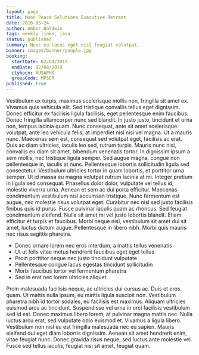 ```yaml
---
layout: page
title: Moon Peace Solutions Executive Retreat
date: 2016-05-24
author: Amber Baldwin
tags: weekly links, java
status: published
summary: Nunc eu lacus eget nisl feugiat volutpat.
banner: images/banner/people.jpg
booking:
  startDate: 02/04/2019
  endDate: 02/08/2019
  ctyhocn: AUSAPHX
  groupCode: MPSER
published: true
---
```

Vestibulum ex turpis, maximus scelerisque mollis non, fringilla sit amet ex. Vivamus quis vehicula elit. Sed tristique convallis tellus eget dignissim. Donec efficitur ex facilisis ligula facilisis, eget pellentesque enim faucibus. Donec fringilla ullamcorper nunc sed blandit. In justo justo, tincidunt et urna non, tempus lacinia quam. Nunc consequat, ante sit amet scelerisque volutpat, ante leo vehicula felis, at imperdiet nisl nisi vel magna. Ut a mauris nunc. Maecenas sem est, consequat sed volutpat eget, facilisis ac erat. Duis ac diam ultricies, iaculis leo sed, rutrum turpis. Mauris nunc nisi, convallis eu diam sit amet, bibendum venenatis tortor. In dignissim ipsum a sem mollis, nec tristique ligula semper. Sed augue magna, congue non pellentesque in, iaculis at nunc. Pellentesque lobortis sollicitudin ligula sed consectetur.
Vestibulum ultricies tortor in quam lobortis, et porttitor urna semper. Ut id massa eu magna volutpat rutrum lacinia at mi. Integer pretium in ligula sed consequat. Phasellus dolor dolor, vulputate vel tellus id, molestie viverra urna. Aenean et sem ac dui porta efficitur. Maecenas condimentum vestibulum nisl accumsan tristique. Nunc fermentum est augue, nec molestie risus volutpat eget. Curabitur nec nisl sed justo facilisis finibus quis id purus. Fusce pulvinar iaculis quam ac rhoncus. Sed feugiat condimentum eleifend. Nulla sit amet mi vel justo lobortis blandit. Etiam efficitur et turpis et faucibus. Morbi neque nisl, vestibulum sit amet dui sit amet, luctus dictum augue. Pellentesque in libero nibh. Morbi quis mauris nec risus sagittis pharetra.

* Donec ornare lorem nec eros interdum, a mattis tellus venenatis
* Ut ut felis vitae metus hendrerit faucibus eget eget tellus
* Proin porttitor neque nec justo tincidunt vulputate
* Pellentesque congue lacus egestas tincidunt sollicitudin
* Morbi faucibus tortor vel fermentum pharetra
* Sed in erat nec lorem ultricies aliquet.

Proin malesuada facilisis neque, ac ultricies dui cursus ac. Duis et eros quam. Ut mattis nulla ipsum, eu mattis ligula suscipit non. Vestibulum pharetra nibh id tortor sodales, eu facilisis est maximus. Aliquam ultricies euismod arcu ac tincidunt. Suspendisse vel urna in orci facilisis vestibulum sed id est. Donec maximus libero lorem, at pulvinar magna mattis nec. Nulla luctus arcu erat, sed vulputate odio euismod et. Vivamus a ligula libero. Vestibulum non nisl eu est fringilla malesuada nec eu sapien. Mauris eleifend dui eget diam lobortis dignissim. Aenean sit amet hendrerit enim, vitae feugiat nunc. Donec gravida risus neque, sed luctus ante molestie vel. Fusce sed tellus iaculis, feugiat nisi sit amet, feugiat quam.

